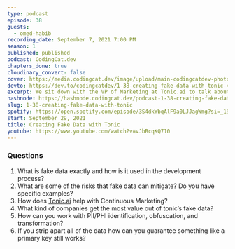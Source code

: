 ```yaml
---
type: podcast
episode: 38
guests:
  - omed-habib
recording_date: September 7, 2021 7:00 PM
season: 1
published: published
podcast: CodingCat.dev
chapters_done: true
cloudinary_convert: false
cover: https://media.codingcat.dev/image/upload/main-codingcatdev-photo/dz2owgunrjb8wa7vzzbu.png
devto: https://dev.to/codingcatdev/1-38-creating-fake-data-with-tonic-4kg1
excerpt: We sit down with the VP of Marketing at Tonic.ai to talk about how you can use Tonic to create fake data.
hashnode: https://hashnode.codingcat.dev/podcast-1-38-creating-fake-data-with-tonic
slug: 1-38-creating-fake-data-with-tonic
spotify: https://open.spotify.com/episode/3S4dkWbqAlF9a0LJJagWmg?si=_19l2JjCTwuBlJ4dTGI18g
start: September 29, 2021
title: Creating Fake Data with Tonic
youtube: https://www.youtube.com/watch?v=vJbBcqKQ710
---
```


### Questions

1. What is fake data exactly and how is it used in the development process?
2. What are some of the risks that fake data can mitigate? Do you have specific examples?
3. How does [Tonic.ai](http://tonic.ai) help with Continuous Marketing?
4. What kind of companies get the most value out of tonic’s fake data?
5. How can you work with PII/PHI identification, obfuscation, and transformation?
6. If you strip apart all of the data how can you guarantee something like a primary key still works?
